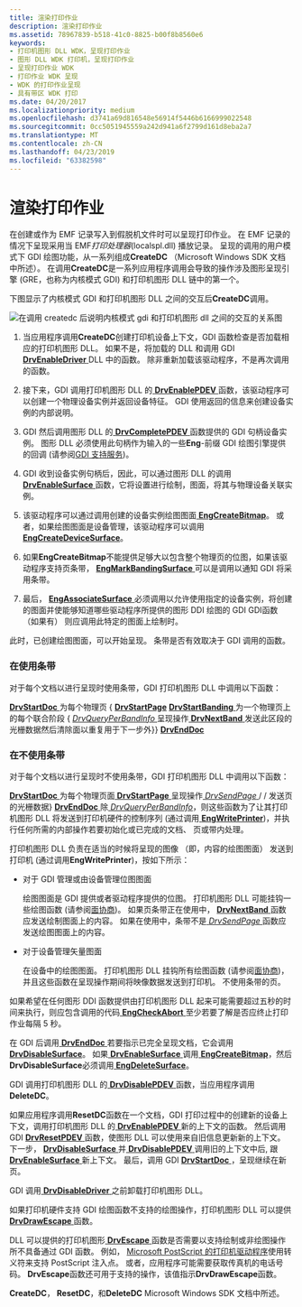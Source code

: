 ```yaml
---
title: 渲染打印作业
description: 渲染打印作业
ms.assetid: 78967839-b518-41c0-8825-b00f8b8560e6
keywords:
- 打印机图形 DLL WDK，呈现打印作业
- 图形 DLL WDK 打印机，呈现打印作业
- 呈现打印作业 WDK
- 打印作业 WDK 呈现
- WDK 的打印作业呈现
- 具有带区 WDK 打印
ms.date: 04/20/2017
ms.localizationpriority: medium
ms.openlocfilehash: d3741a69d816548e56914f5446b6166999022548
ms.sourcegitcommit: 0cc5051945559a242d941a6f2799d161d8eba2a7
ms.translationtype: MT
ms.contentlocale: zh-CN
ms.lasthandoff: 04/23/2019
ms.locfileid: "63382598"
---
```

# <a name="rendering-a-print-job"></a>渲染打印作业





在创建或作为 EMF 记录写入到假脱机文件时可以呈现打印作业。 在 EMF 记录的情况下呈现采用当 EMF*打印处理器*(localspl.dll) 播放记录。 呈现的调用的用户模式下 GDI 绘图功能，从一系列组成**CreateDC** （Microsoft Windows SDK 文档中所述）。 在调用**CreateDC**是一系列应用程序调用会导致的操作涉及图形呈现引擎 (GRE，也称为内核模式 GDI) 和打印机图形 DLL 链中的第一个。

下图显示了内核模式 GDI 和打印机图形 DLL 之间的交互后**CreateDC**调用。

![在调用 createdc 后说明内核模式 gdi 和打印机图形 dll 之间的交互的关系图](images/gdirendr2.png)

1.  当应用程序调用**CreateDC**创建打印机设备上下文，GDI 函数检查是否加载相应的打印机图形 DLL。 如果不是，将加载的 DLL 和调用 GDI [ **DrvEnableDriver** ](https://msdn.microsoft.com/library/windows/hardware/ff556210) DLL 中的函数。 除非重新加载该驱动程序，不是再次调用的函数。

2.  接下来，GDI 调用打印机图形 DLL 的[ **DrvEnablePDEV** ](https://msdn.microsoft.com/library/windows/hardware/ff556211)函数，该驱动程序可以创建一个物理设备实例并返回设备特征。 GDI 使用返回的信息来创建设备实例的内部说明。

3.  GDI 然后调用图形 DLL 的[ **DrvCompletePDEV** ](https://msdn.microsoft.com/library/windows/hardware/ff556181)函数提供的 GDI 句柄设备实例。 图形 DLL 必须使用此句柄作为输入的一些**Eng**-前缀 GDI 绘图引擎提供的回调 (请参阅[GDI 支持服务](https://msdn.microsoft.com/library/windows/hardware/ff566714))。

4.  GDI 收到设备实例句柄后，因此，可以通过图形 DLL 的调用[ **DrvEnableSurface** ](https://msdn.microsoft.com/library/windows/hardware/ff556214)函数，它将设置进行绘制，图面，将其与物理设备关联实例。

5.  该驱动程序可以通过调用创建的设备实例绘图图面[ **EngCreateBitmap**](https://msdn.microsoft.com/library/windows/hardware/ff564199)。 或者，如果绘图图面是设备管理，该驱动程序可以调用[ **EngCreateDeviceSurface**](https://msdn.microsoft.com/library/windows/hardware/ff564206)。

6.  如果**EngCreateBitmap**不能提供足够大以包含整个物理页的位图，如果该驱动程序支持页条带， [ **EngMarkBandingSurface** ](https://msdn.microsoft.com/library/windows/hardware/ff564975)可以是调用以通知 GDI 将采用条带。

7.  最后， [ **EngAssociateSurface** ](https://msdn.microsoft.com/library/windows/hardware/ff564183)必须调用以允许使用指定的设备实例，将创建的图面并使能够知道哪些驱动程序所提供的图形 DDI 绘图的 GDI GDI函数 （如果有） 则应调用此特定的图面上绘制时。

此时，已创建绘图图面，可以开始呈现。 条带是否有效取决于 GDI 调用的函数。

### <a name="banding-in-use"></a>在使用条带

对于每个文档以进行呈现时使用条带，GDI 打印机图形 DLL 中调用以下函数：

[**DrvStartDoc** ](https://msdn.microsoft.com/library/windows/hardware/ff556296)为每个物理页 { [ **DrvStartPage**](https://msdn.microsoft.com/library/windows/hardware/ff556298)
[**DrvStartBanding** ](https://msdn.microsoft.com/library/windows/hardware/ff556292)为一个物理页上的每个联合阶段 { [ *DrvQueryPerBandInfo* ](https://msdn.microsoft.com/library/windows/hardware/ff556268)呈现操作[ **DrvNextBand** ](https://msdn.microsoft.com/library/windows/hardware/ff556250)发送此区段的光栅数据然后清除面以重复用于下一步外}} [ **DrvEndDoc**](https://msdn.microsoft.com/library/windows/hardware/ff556215)
### <a href="" id="banding-not-in-use"></a> 在不使用条带

对于每个文档以进行呈现时不使用条带，GDI 打印机图形 DLL 中调用以下函数：

[**DrvStartDoc** ](https://msdn.microsoft.com/library/windows/hardware/ff556296)为每个物理页面[ **DrvStartPage** ](https://msdn.microsoft.com/library/windows/hardware/ff556298)呈现操作[ *DrvSendPage* ](https://msdn.microsoft.com/library/windows/hardware/ff556281)/ / 发送页的光栅数据} [ **DrvEndDoc** ](https://msdn.microsoft.com/library/windows/hardware/ff556215)除[ *DrvQueryPerBandInfo*](https://msdn.microsoft.com/library/windows/hardware/ff556268)，则这些函数为了让其打印机图形 DLL 将发送到打印机硬件的控制序列 (通过调用[ **EngWritePrinter**](https://msdn.microsoft.com/library/windows/hardware/ff565467))，并执行任何所需的内部操作若要初始化或已完成的文档、 页或带内处理。

打印机图形 DLL 负责在适当的时候将呈现的图像 （即，内容的绘图图面） 发送到打印机 (通过调用**EngWritePrinter**)，按如下所示：

-   对于 GDI 管理或由设备管理位图图面

    绘图图面是 GDI 提供或者驱动程序提供的位图。 打印机图形 DLL 可能挂钩一些绘图函数 (请参阅[面协商](https://msdn.microsoft.com/library/windows/hardware/ff569899))。 如果页条带正在使用中， [ **DrvNextBand** ](https://msdn.microsoft.com/library/windows/hardware/ff556250)函数应发送绘制图面上的内容。 如果在使用中，条带不是[ *DrvSendPage* ](https://msdn.microsoft.com/library/windows/hardware/ff556281)函数应发送绘图图面上的内容。

-   对于设备管理矢量图面

    在设备中的绘图图面。 打印机图形 DLL 挂钩所有绘图函数 (请参阅[面协商](https://msdn.microsoft.com/library/windows/hardware/ff569899))，并且这些函数在呈现操作期间将映像数据发送到打印机。 不使用条带的页。

如果希望在任何图形 DDI 函数提供由打印机图形 DLL 起来可能需要超过五秒的时间来执行，则应包含调用的代码[ **EngCheckAbort** ](https://msdn.microsoft.com/library/windows/hardware/ff564189)至少若要了解是否应终止打印作业每隔 5 秒。

在 GDI 后调用[ **DrvEndDoc** ](https://msdn.microsoft.com/library/windows/hardware/ff556215)若要指示已完全呈现文档，它会调用[ **DrvDisableSurface**](https://msdn.microsoft.com/library/windows/hardware/ff556200)。 如果[ **DrvEnableSurface** ](https://msdn.microsoft.com/library/windows/hardware/ff556214)调用[ **EngCreateBitmap**](https://msdn.microsoft.com/library/windows/hardware/ff564199)，然后**DrvDisableSurface**必须调用[ **EngDeleteSurface**](https://msdn.microsoft.com/library/windows/hardware/ff564827)。

GDI 调用打印机图形 DLL 的[ **DrvDisablePDEV** ](https://msdn.microsoft.com/library/windows/hardware/ff556198)函数，当应用程序调用**DeleteDC**。

如果应用程序调用**ResetDC**函数在一个文档，GDI 打印过程中的创建新的设备上下文，调用打印机图形 DLL 的[ **DrvEnablePDEV** ](https://msdn.microsoft.com/library/windows/hardware/ff556211)新的上下文的函数。 然后调用 GDI [ **DrvResetPDEV** ](https://msdn.microsoft.com/library/windows/hardware/ff556276)函数，使图形 DLL 可以使用来自旧信息更新新的上下文。 下一步， [ **DrvDisableSurface** ](https://msdn.microsoft.com/library/windows/hardware/ff556200)并[ **DrvDisablePDEV** ](https://msdn.microsoft.com/library/windows/hardware/ff556198)调用旧的上下文中后, 跟[ **DrvEnableSurface** ](https://msdn.microsoft.com/library/windows/hardware/ff556214)新上下文。 最后，调用 GDI [ **DrvStartDoc** ](https://msdn.microsoft.com/library/windows/hardware/ff556296) ，呈现继续在新页。

GDI 调用[ **DrvDisableDriver** ](https://msdn.microsoft.com/library/windows/hardware/ff556196)之前卸载打印机图形 DLL。

如果打印机硬件支持 GDI 绘图函数不支持的绘图操作，打印机图形 DLL 可以提供[ **DrvDrawEscape** ](https://msdn.microsoft.com/library/windows/hardware/ff556203)函数。

DLL 可以提供的打印机图形[ **DrvEscape** ](https://msdn.microsoft.com/library/windows/hardware/ff556217)函数是否需要以支持绘制或非绘图操作所不具备通过 GDI 函数。 例如， [Microsoft PostScript 的打印机驱动程序](microsoft-postscript-printer-driver.md)使用转义符来支持 PostScript 注入点。 或者，应用程序可能需要获取传真机的电话号码。 **DrvEscape**函数还可用于支持的操作，该值指示**DrvDrawEscape**函数。

**CreateDC**， **ResetDC**，和**DeleteDC** Microsoft Windows SDK 文档中所述。

 

 




